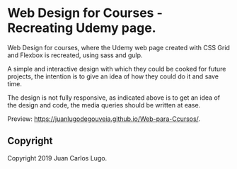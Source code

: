 # Web Design for Courses - Recreating Udemy page.

Web Design for courses, where the Udemy web page created with CSS Grid and Flexbox is recreated, using sass and gulp.

A simple and interactive design with which they could be cooked for future projects, the intention is to give an idea of how they could do it and save time.

The design is not fully responsive, as indicated above is to get an idea of the design and code, the media queries should be written at ease.

Preview: https://juanlugodegouveia.github.io/Web-para-Ccursos/.

## Copyright

Copyright 2019 Juan Carlos Lugo.
